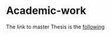 # Academic-work
The link to master Thesis is the [following](https://github.com/Tinaolo/Academic-work/edit/main/README.md)
